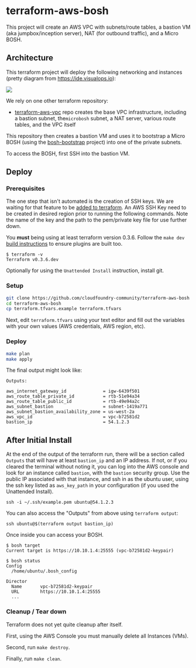 terraform-aws-bosh
==================

This project will create an AWS VPC with subnets/route tables, a bastion VM (aka jumpbox/inception server), NAT (for outbound traffic), and a Micro BOSH.

Architecture
------------

This terraform project will deploy the following networking and instances (pretty diagram from https://ide.visualops.io):

![](http://cl.ly/image/1u1F462W2W0p/terraform-aws-bosh_architecture.png)

We rely on one other terraform repository:

-	[terraform-aws-vpc](https://github.com/cloudfoundry-community/terraform-aws-vpc) repo creates the base VPC infrastructure, including a bastion subnet, the`microbosh` subnet, a NAT server, various route tables, and the VPC itself

This repository then creates a bastion VM and uses it to bootstrap a Micro BOSH (using the [bosh-bootstrap](https://github.com/cloudfoundry-community/bosh-bootstrap) project) into one of the private subnets.

To access the BOSH, first SSH into the bastion VM.

Deploy
------

### Prerequisites

The one step that isn't automated is the creation of SSH keys. We are waiting for that feature to be [added to terraform](https://github.com/hashicorp/terraform/issues/28). An AWS SSH Key need to be created in desired region prior to running the following commands. Note the name of the key and the path to the pem/private key file for use further down.

You **must** being using at least terraform version 0.3.6. Follow the `make dev` [build instructions](https://github.com/hashicorp/terraform/#developing-terraform) to ensure plugins are built too.

```
$ terraform -v
Terraform v0.3.6.dev
```

Optionally for using the `Unattended Install` instruction, install git.

### Setup

```bash
git clone https://github.com/cloudfoundry-community/terraform-aws-bosh
cd terraform-aws-bosh
cp terraform.tfvars.example terraform.tfvars
```

Next, edit `terraform.tfvars` using your text editor and fill out the variables with your own values (AWS credentials, AWS region, etc).

### Deploy

```bash
make plan
make apply
```

The final output might look like:

```
Outputs:

aws_internet_gateway_id              = igw-6439f501
aws_route_table_private_id           = rtb-51e94a34
aws_route_table_public_id            = rtb-49e94a2c
aws_subnet_bastion                   = subnet-1419a771
aws_subnet_bastion_availability_zone = us-west-2a
aws_vpc_id                           = vpc-b72581d2
bastion_ip                           = 54.1.2.3
```

After Initial Install
---------------------

At the end of the output of the terraform run, there will be a section called `Outputs` that will have at least `bastion_ip` and an IP address. If not, or if you cleared the terminal without noting it, you can log into the AWS console and look for an instance called `bastion`, with the `bastion` security group. Use the public IP associated with that instance, and ssh in as the ubuntu user, using the ssh key listed as `aws_key_path` in your configuration (if you used the Unattended Install).

```
ssh -i ~/.ssh/example.pem ubuntu@54.1.2.3
```

You can also access the "Outputs" from above using `terraform output`:

```
ssh ubuntu@$(terraform output bastion_ip)
```

Once inside you can access your BOSH.

```
$ bosh target
Current target is https://10.10.1.4:25555 (vpc-b72581d2-keypair)

$ bosh status
Config
  /home/ubuntu/.bosh_config

Director
  Name       vpc-b72581d2-keypair
  URL        https://10.10.1.4:25555
  ...
```

### Cleanup / Tear down

Terraform does not yet quite cleanup after itself.

First, using the AWS Console you must manually delete all Instances (VMs).

Second, run `make destroy`.

Finally, run `make clean`.
